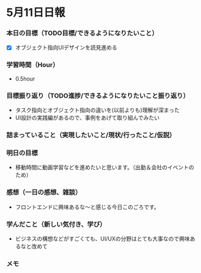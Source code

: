 # 5月11日日報

### **本日の目標（TODO目標/できるようになりたいこと）**
- [x] オブジェクト指向UIデザインを読見進める

### **学習時間（Hour）**
- 0.5hour

### **目標振り返り（TODO進捗/できるようになりたいこと振り返り）**
- タスク指向とオブジェクト指向の違いを(以前よりも)理解が深まった
- UI設計の実践編があるので、事例をあげて取り組んでみたい

### **詰まっていること（実現したいこと/現状/行ったこと/仮説）**

### **明日の目標**
- 移動時間に動画学習などを進めたいと思います。（出勤＆会社のイベントのため）

### **感想（一日の感想、雑談）**
- フロントエンドに興味あるな〜と感じる今日このごろです。

### **学んだこと（新しい気付き、学び）**
- ビジネスの構想などがすごくても、UI/UXの分野はとても大事なので興味あるなと改めて

### **メモ**
[](URL) 

